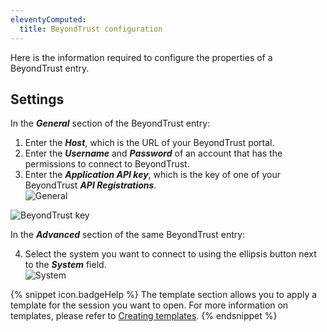 ```yaml
---
eleventyComputed:
  title: BeyondTrust configuration
---
```

Here is the information required to configure the properties of a BeyondTrust entry.

## Settings

In the ***General*** section of the BeyondTrust entry:

1. Enter the ***Host***, which is the URL of your BeyondTrust portal.
1. Enter the ***Username*** and ***Password*** of an account that has the permissions to connect to BeyondTrust.  
1. Enter the ***Application API key***, which is the key of one of your BeyondTrust ***API Registrations***.  
![General](https://webdevolutions.azureedge.net/docs/en/kb/KB4944.png)

![BeyondTrust key](https://webdevolutions.azureedge.net/docs/en/kb/KB4946.png)  

In the ***Advanced*** section of the same BeyondTrust entry:

4. Select the system you want to connect to using the ellipsis button next to the ***System*** field.  
![System](https://webdevolutions.azureedge.net/docs/en/kb/KB4945.png)

{% snippet icon.badgeHelp %}
The template section allows you to apply a template for the session you want to open. For more information on templates, please refer to [Creating templates](https://docs.devolutions.net/rdm/windows/commands/file/templates/creating-templates).
{% endsnippet %}
